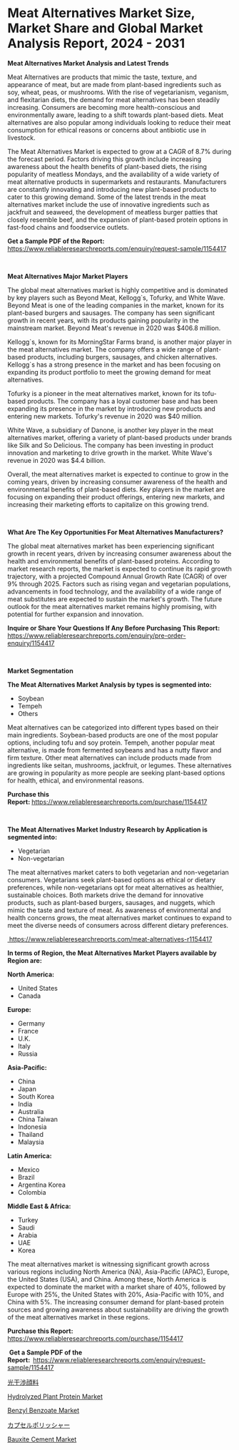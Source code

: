 <p><h1>Meat Alternatives Market Size, Market Share and Global Market Analysis Report, 2024 - 2031</h1></p><p><strong>Meat Alternatives Market Analysis and Latest Trends</strong></p>
<p><p>Meat Alternatives are products that mimic the taste, texture, and appearance of meat, but are made from plant-based ingredients such as soy, wheat, peas, or mushrooms. With the rise of vegetarianism, veganism, and flexitarian diets, the demand for meat alternatives has been steadily increasing. Consumers are becoming more health-conscious and environmentally aware, leading to a shift towards plant-based diets. Meat alternatives are also popular among individuals looking to reduce their meat consumption for ethical reasons or concerns about antibiotic use in livestock.</p><p>The Meat Alternatives Market is expected to grow at a CAGR of 8.7% during the forecast period. Factors driving this growth include increasing awareness about the health benefits of plant-based diets, the rising popularity of meatless Mondays, and the availability of a wide variety of meat alternative products in supermarkets and restaurants. Manufacturers are constantly innovating and introducing new plant-based products to cater to this growing demand. Some of the latest trends in the meat alternatives market include the use of innovative ingredients such as jackfruit and seaweed, the development of meatless burger patties that closely resemble beef, and the expansion of plant-based protein options in fast-food chains and foodservice outlets.</p></p>
<p><strong>Get a Sample PDF of the Report:&nbsp;</strong> <a href="https://www.reliableresearchreports.com/enquiry/request-sample/1154417">https://www.reliableresearchreports.com/enquiry/request-sample/1154417</a></p>
<p>&nbsp;</p>
<p><strong>Meat Alternatives Major Market Players</strong></p>
<p><p>The global meat alternatives market is highly competitive and is dominated by key players such as Beyond Meat, Kellogg`s, Tofurky, and White Wave. Beyond Meat is one of the leading companies in the market, known for its plant-based burgers and sausages. The company has seen significant growth in recent years, with its products gaining popularity in the mainstream market. Beyond Meat's revenue in 2020 was $406.8 million.</p><p>Kellogg`s, known for its MorningStar Farms brand, is another major player in the meat alternatives market. The company offers a wide range of plant-based products, including burgers, sausages, and chicken alternatives. Kellogg`s has a strong presence in the market and has been focusing on expanding its product portfolio to meet the growing demand for meat alternatives.</p><p>Tofurky is a pioneer in the meat alternatives market, known for its tofu-based products. The company has a loyal customer base and has been expanding its presence in the market by introducing new products and entering new markets. Tofurky's revenue in 2020 was $40 million.</p><p>White Wave, a subsidiary of Danone, is another key player in the meat alternatives market, offering a variety of plant-based products under brands like Silk and So Delicious. The company has been investing in product innovation and marketing to drive growth in the market. White Wave's revenue in 2020 was $4.4 billion.</p><p>Overall, the meat alternatives market is expected to continue to grow in the coming years, driven by increasing consumer awareness of the health and environmental benefits of plant-based diets. Key players in the market are focusing on expanding their product offerings, entering new markets, and increasing their marketing efforts to capitalize on this growing trend.</p></p>
<p>&nbsp;</p>
<p><strong>What Are The Key Opportunities For Meat Alternatives Manufacturers?</strong></p>
<p><p>The global meat alternatives market has been experiencing significant growth in recent years, driven by increasing consumer awareness about the health and environmental benefits of plant-based proteins. According to market research reports, the market is expected to continue its rapid growth trajectory, with a projected Compound Annual Growth Rate (CAGR) of over 9% through 2025. Factors such as rising vegan and vegetarian populations, advancements in food technology, and the availability of a wide range of meat substitutes are expected to sustain the market's growth. The future outlook for the meat alternatives market remains highly promising, with potential for further expansion and innovation.</p></p>
<p><strong>Inquire or Share Your Questions If Any Before Purchasing This Report:</strong> <a href="https://www.reliableresearchreports.com/enquiry/pre-order-enquiry/1154417">https://www.reliableresearchreports.com/enquiry/pre-order-enquiry/1154417</a></p>
<p>&nbsp;</p>
<p><strong>Market Segmentation</strong></p>
<p><strong>The Meat Alternatives Market Analysis by types is segmented into:</strong></p>
<p><ul><li>Soybean</li><li>Tempeh</li><li>Others</li></ul></p>
<p><p>Meat alternatives can be categorized into different types based on their main ingredients. Soybean-based products are one of the most popular options, including tofu and soy protein. Tempeh, another popular meat alternative, is made from fermented soybeans and has a nutty flavor and firm texture. Other meat alternatives can include products made from ingredients like seitan, mushrooms, jackfruit, or legumes. These alternatives are growing in popularity as more people are seeking plant-based options for health, ethical, and environmental reasons.</p></p>
<p><strong>Purchase this Report:&nbsp;</strong><a href="https://www.reliableresearchreports.com/purchase/1154417">https://www.reliableresearchreports.com/purchase/1154417</a></p>
<p>&nbsp;</p>
<p><strong>The Meat Alternatives Market Industry Research by Application is segmented into:</strong></p>
<p><ul><li>Vegetarian</li><li>Non-vegetarian</li></ul></p>
<p><p>The meat alternatives market caters to both vegetarian and non-vegetarian consumers. Vegetarians seek plant-based options as ethical or dietary preferences, while non-vegetarians opt for meat alternatives as healthier, sustainable choices. Both markets drive the demand for innovative products, such as plant-based burgers, sausages, and nuggets, which mimic the taste and texture of meat. As awareness of environmental and health concerns grows, the meat alternatives market continues to expand to meet the diverse needs of consumers across different dietary preferences.</p></p>
<p><a href="https://www.reliableresearchreports.com/meat-alternatives-r1154417">&nbsp;https://www.reliableresearchreports.com/meat-alternatives-r1154417</a></p>
<p><strong>In terms of Region, the Meat Alternatives Market Players available by Region are:</strong></p>
<p>
    <p> <strong> North America: </strong>
        <ul>
            <li>United States</li>
            <li>Canada</li>
        </ul>
        </p> 
    <p> <strong> Europe: </strong>
        <ul>
            <li>Germany</li>
            <li>France</li>
            <li>U.K.</li>
            <li>Italy</li>
            <li>Russia</li>
        </ul>
        </p> 
    <p> <strong> Asia-Pacific: </strong>
        <ul>
            <li>China</li>
            <li>Japan</li>
            <li>South Korea</li>
            <li>India</li>
            <li>Australia</li>
            <li>China Taiwan</li>
            <li>Indonesia</li>
            <li>Thailand</li>
            <li>Malaysia</li>
        </ul>
        </p> 
    <p> <strong> Latin America: </strong>
        <ul>
            <li>Mexico</li>
            <li>Brazil</li>
            <li>Argentina Korea</li>
            <li>Colombia</li>
        </ul>
        </p> 
    <p> <strong> Middle East & Africa: </strong>
        <ul>
            <li>Turkey</li>
            <li>Saudi</li>
            <li>Arabia</li>
            <li>UAE</li>
            <li>Korea</li>
        </ul>
    </p>
    </p>
<p><p>The meat alternatives market is witnessing significant growth across various regions including North America (NA), Asia-Pacific (APAC), Europe, the United States (USA), and China. Among these, North America is expected to dominate the market with a market share of 40%, followed by Europe with 25%, the United States with 20%, Asia-Pacific with 10%, and China with 5%. The increasing consumer demand for plant-based protein sources and growing awareness about sustainability are driving the growth of the meat alternatives market in these regions.</p></p>
<p><strong>Purchase this Report: </strong><a href="https://www.reliableresearchreports.com/purchase/1154417">https://www.reliableresearchreports.com/purchase/1154417</a></p>
<p>&nbsp;<strong>Get a Sample PDF of the Report:&nbsp;&nbsp;</strong><a href="https://www.reliableresearchreports.com/enquiry/request-sample/1154417">https://www.reliableresearchreports.com/enquiry/request-sample/1154417</a></p>
<p><strong></strong></p>
<p><p><a href="https://github.com/vtbvgl20191192/Market-Research-Report-List-1/blob/main/754629719159.md">光干渉顔料</a></p><p><a href="https://github.com/mbisetmhermsr/Market-Research-Report-List-2/blob/main/hydrolyzed-plant-protein-market.md">Hydrolyzed Plant Protein Market</a></p><p><a href="https://issuu.com/reportprime-2/docs/benzyl-benzoate-market-size-2030.pptx">Benzyl Benzoate Market</a></p><p><a href="https://medium.com/@jimmieraun892023/%E3%82%AB%E3%83%97%E3%82%BB%E3%83%AB%E3%83%9D%E3%83%AA%E3%83%83%E3%82%B7%E3%83%A3%E3%83%BC%E5%B8%82%E5%A0%B4-%E7%AB%B6%E4%BA%89%E5%88%86%E6%9E%90-%E5%B8%82%E5%A0%B4%E5%8B%95%E5%90%91-2031%E5%B9%B4%E3%81%BE%E3%81%A7%E3%81%AE%E4%BA%88%E6%B8%AC-66c7011c7ad0">カプセルポリッシャー</a></p><p><a href="https://issuu.com/reportprime-2/docs/bauxite-cement-market-size-2030.pptx">Bauxite Cement Market</a></p></p>